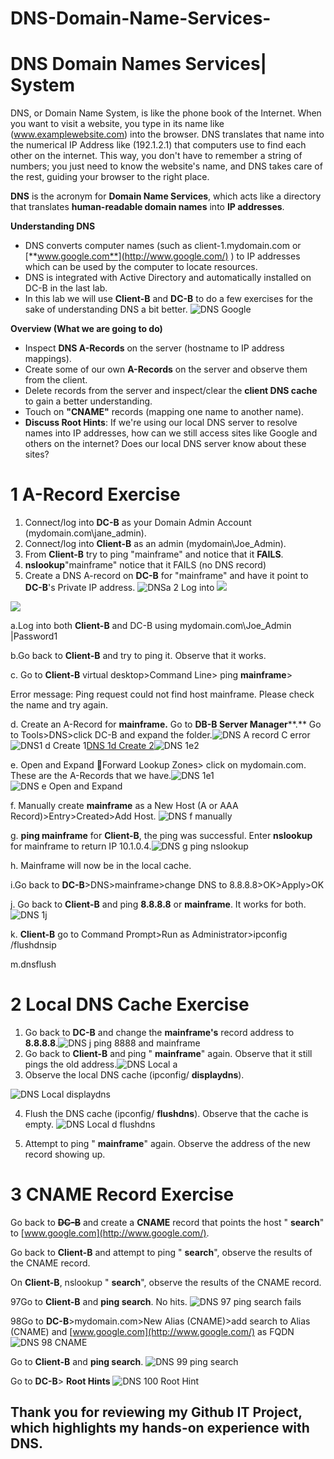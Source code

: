 # DNS-Domain-Name-Services-

# **DNS Domain Names Services| System**
DNS, or Domain Name System, is like the phone book of the Internet.  When you want to visit a website, you type in its name like (www.examplewebsite.com) into the browser.
DNS translates that name into the numerical IP Address like (192.1.2.1) that computers use to find each other on the internet.
This way, you don't have to remember a string of numbers; you just need to know the website's name, and DNS takes care of the rest, guiding your browser to the right place.



















**DNS** is the acronym for **Domain Name Services**, which acts like a directory that translates **human-readable domain names** into **IP addresses**.

**Understanding DNS**

- DNS converts computer names (such as client-1.mydomain.com or [**www.google.com**](http://www.google.com/) ) to IP addresses which can be used by the computer to locate resources.
- DNS is integrated with Active Directory and automatically installed on DC-B in the last lab.
- In this lab we will use **Client-B** and **DC-B** to do a few exercises for the sake of understanding DNS a bit better.
![DNS Google](https://github.com/TDCybersecurity/DNS-Domain-Name-Services-/assets/142702123/fc377657-cddb-445a-9187-9503639e8223)

**Overview (What we are going to do)**

- Inspect **DNS A-Records** on the server (hostname to IP address mappings).
- Create some of our own **A-Records** on the server and observe them from the client.
- Delete records from the server and inspect/clear the **client DNS cache** to gain a better understanding.
- Touch on **"CNAME"** records (mapping one name to another name).
- **Discuss Root Hints**: If we're using our local DNS server to resolve names into IP addresses, how can we still access sites like Google and others on the internet? Does our local DNS server know about these sites?

<h1>1 A-Record Exercise</h1>

1. Connect/log into **DC-B** as your Domain Admin Account (mydomain.com\jane\_admin).
2. Connect/log into **Client-B** as an admin (mydomain\Joe\_Admin).
3. From **Client-B** try to ping "mainframe" and notice that it **FAILS**.
4. **nslookup**"mainframe" notice that it FAILS (no DNS record)
5. Create a DNS A-record on **DC-B** for "mainframe" and have it point to **DC-B**'s Private IP address.
![DNSa 2 Log into](https://github.com/TDCybersecurity/DNS-Domain-Name-Services-/assets/142702123/0651208e-989a-4327-be33-356c06107284)
![](RackMultipart20240523-1-1v9tlt_html_7cb153d3e035cca.png)

![](RackMultipart20240523-1-1v9tlt_html_3a1db3865af05a21.png)

a.Log into both **Client-B** and DC-B using mydomain.com\Joe\_Admin |Password1

b.Go back to **Client-B** and try to ping it. Observe that it works.

c. Go to **Client-B** virtual desktop\>Command Line\> ping **mainframe**\>

Error message: Ping request could not find host mainframe. Please check the name and try again.

d. Create an A-Record for **mainframe.** Go to **DB-B Server Manager****.** Go to Tools\>DNS\>click DC-B and expand the folder.![DNS A record C error](https://github.com/TDCybersecurity/DNS-Domain-Name-Services-/assets/142702123/4ebbb864-03a4-4b64-81e6-529013a2e96a)![DNS1 d Create 1](https://github.com/TDCybersecurity/DNS-Domain-Name-Services-/assets/142702123/26b05a70-c8fe-4bb5-b039-94e9599ebbcb)[DNS 1d Create 2](https://github.com/TDCybersecurity/DNS-Domain-Name-Services-/assets/142702123/b54f5454-2a20-4cad-a62d-99b9fd3ca836)![DNS 1e2](https://github.com/TDCybersecurity/DNS-Domain-Name-Services-/assets/142702123/2f0ae85a-52ea-45ae-af1c-b44cd76d9962)

e. Open and Expand Forward Lookup Zones\> click on mydomain.com. These are the A-Records that we have.![DNS 1e1](https://github.com/TDCybersecurity/DNS-Domain-Name-Services-/assets/142702123/9347bae3-be71-4490-a03f-467d4eebc649)![DNS e Open and Expand](https://github.com/TDCybersecurity/DNS-Domain-Name-Services-/assets/142702123/8f3f9fae-bbd1-4036-8054-310013698afa)

f. Manually create **mainframe** as a New Host (A or AAA Record)\>Entry\>Created\>Add Host. ![DNS f manually](https://github.com/TDCybersecurity/DNS-Domain-Name-Services-/assets/142702123/0cf2a75d-b4d6-48c5-a0b5-2d0adfb59485)

g. **ping mainframe** for **Client-B**, the ping was successful. Enter **nslookup** for mainframe to return IP 10.1.0.4.![DNS g ping nslookup](https://github.com/TDCybersecurity/DNS-Domain-Name-Services-/assets/142702123/949a695f-3d65-4a6b-bd4b-82c0c8e5ef32)

h. Mainframe will now be in the local cache.

i.Go back to **DC-B**\>DNS\>mainframe\>change DNS to 8.8.8.8\>OK\>Apply\>OK

j. Go back to **Client-B** and ping **8.8.8.8** or **mainframe**. It works for both.![DNS 1j](https://github.com/TDCybersecurity/DNS-Domain-Name-Services-/assets/142702123/b785cb1e-86bb-49d6-9f2c-d1007b3c43f1)

k. **Client-B** go to Command Prompt\>Run as Administrator\>ipconfig /flushdnsip

m.dnsflush

<h1>2 Local DNS Cache Exercise</h1>

1. Go back to **DC-B** and change the **mainframe's** record address to **8.8.8.8**.![DNS j ping 8888 and mainframe](https://github.com/TDCybersecurity/DNS-Domain-Name-Services-/assets/142702123/fa4b375c-b873-41a4-9e83-e104150b61f9)
2. Go back to **Client-B** and ping " **mainframe**" again. Observe that it still pings the old address.![DNS Local a](https://github.com/TDCybersecurity/DNS-Domain-Name-Services-/assets/142702123/9540efac-be06-46d6-abb9-2b8a9e34978a)
3. Observe the local DNS cache (ipconfig/ **displaydns**).
   
![DNS Local displaydns](https://github.com/TDCybersecurity/DNS-Domain-Name-Services-/assets/142702123/78015247-62ab-4dd1-8a03-dac8bf61885b)

4. Flush the DNS cache (ipconfig/ **flushdns**). Observe that the cache is empty.
![DNS Local d flushdns](https://github.com/TDCybersecurity/DNS-Domain-Name-Services-/assets/142702123/bc89ea92-ffaf-4453-87be-018cda880389)

5. Attempt to ping " **mainframe**" again. Observe the address of the new record showing up.

<h1>3 CNAME Record Exercise</h1>

Go back to ~~**DC-B**~~ and create a **CNAME** record that points the host " **search**" to [www.google.com](http://www.google.com/).

Go back to **Client-B** and attempt to ping " **search**", observe the results of the CNAME record.

On **Client-B**, nslookup " **search**", observe the results of the CNAME record.

97Go to **Client-B** and **ping search**. No hits.
![DNS 97 ping search fails](https://github.com/TDCybersecurity/DNS-Domain-Name-Services-/assets/142702123/f54aca17-aa39-4156-9efe-7fce7ee5510d)

98Go to **DC-B**\>mydomain.com\>New Alias (CNAME)\>add search to Alias (CNAME) and [www.google.com](http://www.google.com/) as FQDN
![DNS 98 CNAME](https://github.com/TDCybersecurity/DNS-Domain-Name-Services-/assets/142702123/a50bfd47-ede0-4d42-b39e-4f2cf1f0e232)

Go to **Client-B** and **ping search**.
![DNS 99 ping search](https://github.com/TDCybersecurity/DNS-Domain-Name-Services-/assets/142702123/2dcf4819-afc2-4a2e-9b50-e6fd278230a3)

Go to **DC-B**\> **Root Hints**
![DNS 100 Root Hint](https://github.com/TDCybersecurity/DNS-Domain-Name-Services-/assets/142702123/65e4ed55-39a3-4295-aa33-b27dc05ce107)

<h2>Thank you for reviewing my Github IT Project, which highlights my hands-on experience with DNS.</h2>
